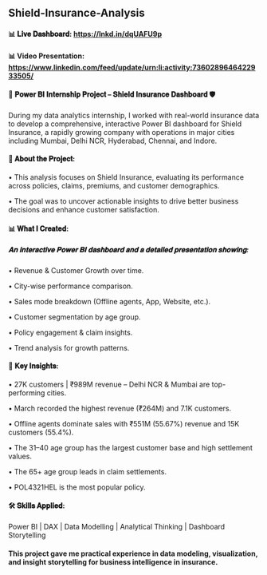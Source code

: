 ## Shield-Insurance-Analysis

#### 📊 𝐋𝐢𝐯𝐞 𝐃𝐚𝐬𝐡𝐛𝐨𝐚𝐫𝐝: https://lnkd.in/dqUAFU9p
#### 📊 Video Presentation: https://www.linkedin.com/feed/update/urn:li:activity:7360289646422933505/

#### 🚀 𝐏𝐨𝐰𝐞𝐫 𝐁𝐈 𝐈𝐧𝐭𝐞𝐫𝐧𝐬𝐡𝐢𝐩 𝐏𝐫𝐨𝐣𝐞𝐜𝐭 – 𝐒𝐡𝐢𝐞𝐥𝐝 𝐈𝐧𝐬𝐮𝐫𝐚𝐧𝐜𝐞 𝐃𝐚𝐬𝐡𝐛𝐨𝐚𝐫𝐝 🛡️

During my data analytics internship, I worked with real-world insurance data to develop a comprehensive, interactive Power BI dashboard for Shield Insurance, a rapidly growing company with operations in major cities including Mumbai, Delhi NCR, Hyderabad, Chennai, and Indore.

#### 📑 𝐀𝐛𝐨𝐮𝐭 𝐭𝐡𝐞 𝐏𝐫𝐨𝐣𝐞𝐜𝐭:

•  This analysis focuses on Shield Insurance, evaluating its performance across policies, claims, premiums, and customer demographics.

•  The goal was to uncover actionable insights to drive better business decisions and enhance customer satisfaction.

 
#### 📊 𝐖𝐡𝐚𝐭 𝐈 𝐂𝐫𝐞𝐚𝐭𝐞𝐝:

##### 𝐀𝐧 𝐢𝐧𝐭𝐞𝐫𝐚𝐜𝐭𝐢𝐯𝐞 𝐏𝐨𝐰𝐞𝐫 𝐁𝐈 𝐝𝐚𝐬𝐡𝐛𝐨𝐚𝐫𝐝 𝐚𝐧𝐝 𝐚 𝐝𝐞𝐭𝐚𝐢𝐥𝐞𝐝 𝐩𝐫𝐞𝐬𝐞𝐧𝐭𝐚𝐭𝐢𝐨𝐧 𝐬𝐡𝐨𝐰𝐢𝐧𝐠:

•  Revenue & Customer Growth over time.

•  City-wise performance comparison.

•  Sales mode breakdown (Offline agents, App, Website, etc.).

•  Customer segmentation by age group.

•  Policy engagement & claim insights.

•  Trend analysis for growth patterns.


#### 🎯 𝐊𝐞𝐲 𝐈𝐧𝐬𝐢𝐠𝐡𝐭𝐬:

•  27K customers | ₹989M revenue – Delhi NCR & Mumbai are top-performing cities.

•  March recorded the highest revenue (₹264M) and 7.1K customers.

•  Offline agents dominate sales with ₹551M (55.67%) revenue and 15K customers (55.4%).

• The 31–40 age group has the largest customer base and high settlement values.

• The 65+ age group leads in claim settlements.

•  POL4321HEL is the most popular policy.


#### 🛠 𝐒𝐤𝐢𝐥𝐥𝐬 𝐀𝐩𝐩𝐥𝐢𝐞𝐝:

Power BI | DAX | Data Modelling | Analytical Thinking | Dashboard Storytelling



#### This project gave me practical experience in data modeling, visualization, and insight storytelling for business intelligence in insurance.
